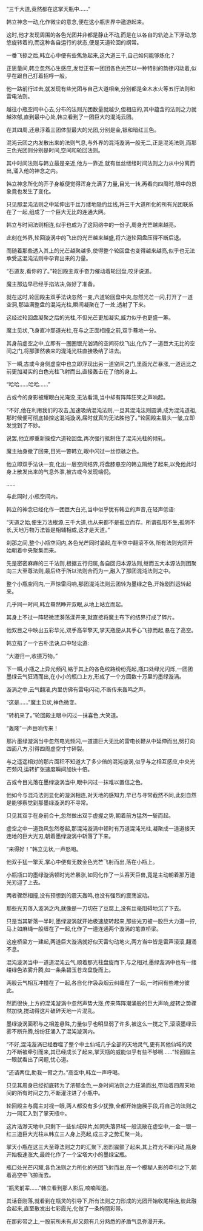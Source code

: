 
“三千大道,竟然都在这掌天瓶中……”

韩立神念一动,化作微尘的意念,便在这小瓶世界中遨游起来。

这时,他才发现周围的各色光团并非都是静止不动,而是在以各自的轨迹上下浮动,悠悠旋转着的,而这种各自运行的状态,便是天道轮回的纲常。

一番飞掠之后,韩立心中便有些焦急起来,这大道三千,自己如何能够炼化？

正思量间,韩立忽然心生感应,发觉正有一团团各色光芒以一种特别的韵律闪动着,似乎在跟自己打着招呼一般。

他一路前行过去,就发现有些光团与自己大道相亲,分别都是金木水火等五行法则和雷电法则。

越往小瓶空间中心去,分布的法则光团数量就越少,但相应的,其中蕴含的法则之力就越浓郁,直到最中心处,韩立看到了一团巨大的混沌云团。

在其四周,还悬浮着三团体型最大的光团,分别是金,银和暗红三色。

混沌云团之内发散出来的法则气息,与外界的混沌漩涡一般无二,正是混沌法则,而那三色光团则分别是时间,空间和轮回法则。

其中时间法则与韩立最是亲近,他方一靠近,就有丝丝缕缕时间法则之力从中分离而出,涌入他的神念之内。

韩立神念所化的芥子身躯便觉得浑身充满了力量,目光一转,再看向四周时,眼中的景象竟也发生了变化。

只见那混沌法则之中延伸出千丝万缕地隐约丝线,将三千大道所化的所有光团联系在了一起,组成了一个巨大无比的连通大网。

韩立与时间法则相连,似乎也成为了这网络中的一份子,周身光芒越来越亮。

此刻在外界,轮回漩涡中的飞出的光芒越来越盛,将六道轮回盘压得不断后退。

而随着那些透入其上的光芒越聚越多,使得整个轮回盘也变得越来越亮,似乎也无法承受这混沌法则中孕育出来的力量。

“石道友,看你的了。”轮回殿主双手奋力催动着轮回盘,咬牙说道。

魔主那边早已经手掐法决,做好了准备。

就在这时,轮回殿主双手法诀忽然一变,六道轮回盘中央,忽然光芒一闪,打开了一道空洞,那溢满整盘的混沌光柱,瞬间凝聚在了一处,透射了下来。

这经过轮回盘凝聚之后的光柱,不但光芒更加凝实,威力似乎也更盛一筹。

魔主见状,飞身直冲那道光柱,在与之正面相撞之前,双手蓦地一分。

其身前虚空之中,立即有一圈圈银光汹涌的空间符纹飞出,化作了一道巨大无比的空间之门,将那骤然袭来的混沌光柱直接吸纳了进去。

下一瞬,古或今身侧虚空中也立即浮现出另一道空间之门,里面光芒暴涨,一道远比之前更加凝实的白色光柱飞射而出,直接轰击在了他的身上。

“哈哈……哈哈……”

古或今的身影被耀眼白光淹没,无法看清,当中却有阵阵狂笑之声响起。

“不好,他在利用我们的攻击,加速吸纳混沌法则,一旦其混沌法则圆满,成为混沌道祖,那时候便可彻底操控这混沌漩涡,届时就真的无法胜他了。”轮回殿主眉头一皱,立即发觉到了不妙。

说罢,他立即重新操控六道轮回盘,再次强行抵制住了混沌光柱的倾轧。

魔主抽身撤了回来,目光一瞥韩立,眼中闪过一丝惊骇之色。

他立即双手法诀一变,化出一层空间结界,将盘膝悬空的韩立隔绝了起来,以免他此时身上散发出来的气息外泄,被古或今发现端倪。

……

与此同时,小瓶空间内。

韩立的神念已经化作一团巨大白光,当中似乎犹有韩立的声音,在轻声低语:

“天道之始,便生万法根源,三千大道,也从来都不是孤立而存。所谓孤阳不生,孤阴不长,天地万物万法皆是相辅相成,这才是天道。”

刹那之间,整个小瓶空间内,各色光芒同时涌起,在半空中翻滚不休,所有法则光团开始朝着中央聚集而来。

先是密密麻麻的三千法则,根据五行归属,各自回归本源法则,继而五大本源法则团聚向三大至尊法则,最后终于所以法则合而为一,融入了那团混沌法则之中。

整个小瓶空间内,一声惊雷闷响,那团混沌法则云团转为墨绿之色,开始剧烈运转起来。

几乎同一时间,韩立蓦然睁开双眼,从地上站立而起。

其身上不过一阵轻微涟漪荡漾开来,就直接将魔主布下的结界打成了碎片。

他双目之中映出五彩华光,双手高举擎天,掌天瓶便从其手心飞掠而起,悬在了高空。

韩立掐了一个古朴法诀,口中轻讼道:

“大道归一,收摄万物。”

下一瞬,小瓶之上异光频闪,铭于其上的各色纹路纷纷亮起,瓶口处绿光闪烁,一团团墨绿云气狂涌而出,在小小的瓶口上方,形成了一个方圆数十万里的墨绿漩涡。

漩涡之中,云气翻滚,内里仿佛有雷电闪动,不断传来轰鸣之声。

“这是……”魔主见状,神色微变。

“转机来了。”轮回殿主眼中闪过一抹喜色,大笑道。

“轰隆”一声巨响传来！

那片墨绿漩涡当中忽然电光频闪,一道道巨大无比的雷电长鞭从中延伸而出,劈打向四面八方,引得四周虚空寸寸碎裂。

与之遥遥相对的那片面积不知道大了多少倍的混沌漩涡,似乎与之相互感应,中央光芒频闪,运转扩张速度瞬间加快十倍。

古或今目光落在墨绿漩涡当中,眼中闪过一抹难以置信之色。

他如今与混沌法则显化的漩涡相连,对天地的感知力,早已与寻常截然不同,此刻自然是能够察觉到那墨绿漩涡的不寻常。

只见其双手在身前合十,忽然做出双手虚握之势,朝着前方猛然一斩而起。

虚空之中一道劲风忽然卷起,那混沌漩涡中顿时有万道混沌光柱,凝聚成一道道接天连地的巨大光刃,朝着墨绿漩涡中斩落了下来。

“来得好！”韩立见状,一声怒喝。

他双手猛一擎天,掌心中便有无数金色光芒飞射而出,落在小瓶上。

小瓶瓶口的墨绿漩涡顿时光芒暴涨,如同化作了一头吞天巨兽,竟是主动朝着那万道光刃迎了上去。

两者骤然相撞,没有预想到的震天轰鸣,也没有强烈的震荡波动。

那些光刃落入漩涡之内,就像是一刀切在了豆腐上,没有丝毫阻碍地沉了下去。

只是当其斩落一半时,墨绿漩涡就开始极速旋转起来,那些光刃被一股巨大力道一拧,马上如麻绳一般缠在了一起,化作了一道连通两个漩涡的笔直桥梁。

这座桥梁方一建起,两道巨大漩涡就好似天雷勾动地火,两方当中皆是雷声滚滚,翻涌不息。

混沌漩涡当中一道道混沌云气,顺着那光柱盘旋而下,与之相对,墨绿漩涡中也有一缕缕绿色浓雾升腾,如一条条碧玉苍龙盘旋而上。

两股云气相互冲撞在了一起,各自化作袅袅烟云纠缠在了一起,一时间有些难分彼此。

然而很快,上方的混沌漩涡中忽然声势大涨,传来阵阵潮涌般的巨大声响,旋转之势骤然加快,搅动得这片破碎天地一片混乱。

墨绿漩涡面积与之相差悬殊,力量似乎也明显弱了许多,被这么一搅之下,滚滚墨绿云雾不断升腾,纷纷狂涌入了混沌漩涡内。

“不好,混沌漩涡已经吞噬了整个中土仙域几乎全部的天地灵气,更有其他仙域的灵力不断被牵引而来,其已经成长了起来,掌天瓶的威能似乎有些不够啊……”轮回殿主一眼就看出了问题,忧心道。

“还请两位,助我一臂之力。”高空中,韩立一声呼喝。

只见其周身已经彻底转为了浓郁金色,一身时间法则之力狂涌而出,带动着四周天地间的所有时间之力,不断灌注进了小瓶中。

轮回殿主与魔主对视一眼,两人都没有多少犹豫,全都开始施展手段,将自己的法则之力一同汇入到了掌天瓶中。

这片浩渺天地中,只剩下一些仙域碎片,如同失落界域一般流散在虚空中,一金一银一红三道巨大光柱从韩立三人身上亮起,成三才之势汇聚一处。

掌天小瓶在这三大至尊法则之力的汇聚下,剧烈震颤了起来,其上符光不断闪动,瓶身开始极速涨大,最终化作了一个宝塔大小的墨绿宝瓶。

瓶口处光芒闪耀,各色法则之力所化的光团飞射而出,在一个模糊人影的牵引之下,朝着高空中飞掠而去。

“瓶灵前辈……”韩立看到那人影后,喃喃叫道。

其话音刚落,就看到在瓶灵的引导下,所有法则之力形成的光团开始收尾相连,彼此融合起来,直至散发出七彩霞光,化做了一条绚丽彩带。

在那彩带之上,一股前所未有,却又颇有几分熟悉的矛盾气息弥漫开来。